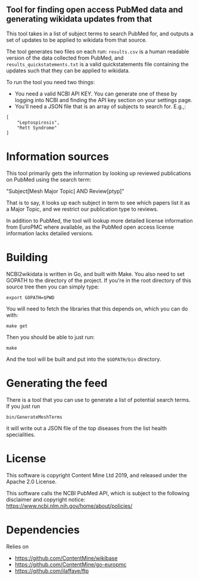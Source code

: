 Tool for finding open access PubMed data and generating wikidata updates from that
---------------

This tool takes in a list of subject terms to search PubMed for, and outputs a set of updates to be applied to wikidata from that source.

The tool generates two files on each run: `results.csv` is a human readable version of the data collected from PubMed, and `results_quickstatements.txt` is a valid quickstatements file containing the updates such that they can be applied to wikidata.

To run the tool you need two things:

* You need a valid NCBI API KEY. You can generate one of these by logging into NCBI and finding the API key section on your settings page.
* You'll need a JSON file that is an array of subjects to search for. E.g.,:

```
[
    "Leptospirosis",
    "Rett Syndrome"
]
```

Information sources
==================

This tool primarily gets the information by looking up reviewed publications on PubMed using the search term:

"Subject[Mesh Major Topic] AND Review[ptyp]"

That is to say, it looks up each subject in term to see which papers list it as a Major Topic, and we restrict our publication type to reviews.

In addition to PubMed, the tool will lookup more detailed license information from EuroPMC where available, as the PubMed open access license information lacks detailed versions.



Building
===========

NCBI2wikidata is written in Go, and built with Make. You also need to set GOPATH to the directory of the project. If you're in the root directory of this source tree then you can simply type:

```export GOPATH=$PWD```

You will need to fetch the libraries that this depends on, which you can do with:

```make get```

Then you should be able to just run:

```make```

And the tool will be built and put into the `$GOPATH/bin` directory.


Generating the feed
===================

There is a tool that you can use to generate a list of potential search terms. If you just run

```bin/GenerateMeshTerms```

it will write out a JSON file of the top diseases from the list health specialities.


License
============

This software is copyright Content Mine Ltd 2019, and released under the Apache 2.0 License.

This software calls the NCBI PubMed API, which is subject to the following disclaimer and copyright notice: https://www.ncbi.nlm.nih.gov/home/about/policies/

Dependencies
============

Relies on

* https://github.com/ContentMine/wikibase
* https://github.com/ContentMine/go-europmc
* https://github.com/jlaffaye/ftp

